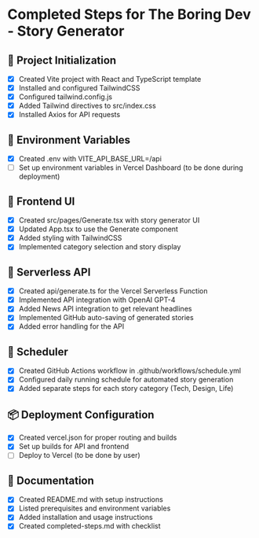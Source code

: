 # Completed Steps for The Boring Dev - Story Generator

## 🚀 Project Initialization

- [x] Created Vite project with React and TypeScript template
- [x] Installed and configured TailwindCSS
- [x] Configured tailwind.config.js
- [x] Added Tailwind directives to src/index.css
- [x] Installed Axios for API requests

## 🔐 Environment Variables

- [x] Created .env with VITE_API_BASE_URL=/api
- [ ] Set up environment variables in Vercel Dashboard (to be done during deployment)

## 🧠 Frontend UI

- [x] Created src/pages/Generate.tsx with story generator UI
- [x] Updated App.tsx to use the Generate component
- [x] Added styling with TailwindCSS
- [x] Implemented category selection and story display

## 🧩 Serverless API

- [x] Created api/generate.ts for the Vercel Serverless Function
- [x] Implemented API integration with OpenAI GPT-4
- [x] Added News API integration to get relevant headlines
- [x] Implemented GitHub auto-saving of generated stories
- [x] Added error handling for the API

## 📆 Scheduler

- [x] Created GitHub Actions workflow in .github/workflows/schedule.yml
- [x] Configured daily running schedule for automated story generation
- [x] Added separate steps for each story category (Tech, Design, Life)

## 📦 Deployment Configuration

- [x] Created vercel.json for proper routing and builds
- [x] Set up builds for API and frontend
- [ ] Deploy to Vercel (to be done by user)

## 📝 Documentation

- [x] Created README.md with setup instructions
- [x] Listed prerequisites and environment variables
- [x] Added installation and usage instructions
- [x] Created completed-steps.md with checklist 